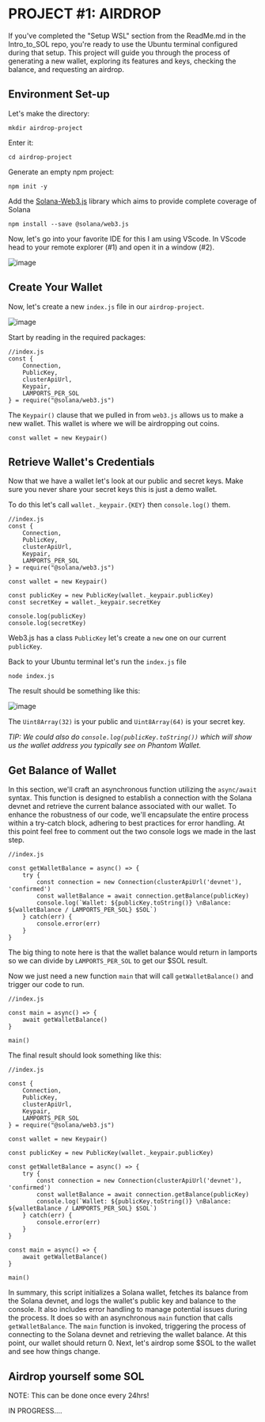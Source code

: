 # PROJECT #1: AIRDROP

If you've completed the "Setup WSL" section from the ReadMe.md in the Intro_to_SOL repo, you're ready to use the Ubuntu terminal configured during that setup. 
This project will guide you through the process of generating a new wallet, exploring its features and keys, checking the balance, and requesting an airdrop.

## Environment Set-up
Let's make the directory:

```
mkdir airdrop-project
```

Enter it:

```
cd airdrop-project
```

Generate an empty npm project:

```
npm init -y
```

Add the [Solana-Web3.js](https://docs.solana.com/developing/clients/javascript-api) library which aims to provide complete coverage of Solana

```
npm install --save @solana/web3.js
```

Now, let's go into your favorite IDE for this I am using VScode. 
In VScode head to your remote explorer (#1) and open it in a window (#2).

![image](https://github.com/jvick1/Rust_Intro/assets/32043066/678c7b13-e3f8-49f5-bc5b-d2f211bacdc1)

## Create Your Wallet

Now, let's create a new `index.js` file in our `airdrop-project`.

![image](https://github.com/jvick1/Rust_Intro/assets/32043066/0052cd6b-6d26-427f-bab2-d3ea1ed7e770)

Start by reading in the required packages:

```
//index.js
const {
    Connection,
    PublicKey,
    clusterApiUrl,
    Keypair,
    LAMPORTS_PER_SOL
} = require("@solana/web3.js")
```

The `Keypair()` clause that we pulled in from `web3.js` allows us to make a new wallet. 
This wallet is where we will be airdropping out coins. 

```
const wallet = new Keypair()
```

## Retrieve Wallet's Credentials

Now that we have a wallet let's look at our public and secret keys. Make sure you never share your secret keys this is just a demo wallet.

To do this let's call `wallet._keypair.{KEY}` then `console.log()` them. 

```
//index.js
const {
    Connection,
    PublicKey,
    clusterApiUrl,
    Keypair,
    LAMPORTS_PER_SOL
} = require("@solana/web3.js")

const wallet = new Keypair()

const publicKey = new PublicKey(wallet._keypair.publicKey)
const secretKey = wallet._keypair.secretKey

console.log(publicKey)
console.log(secretKey)
```

Web3.js has a class `PublicKey` let's create a `new` one on our current `publicKey`. 

Back to your Ubuntu terminal let's run the `index.js` file

```
node index.js
```

The result should be something like this:

![image](https://github.com/jvick1/Intro_to_SOL/assets/32043066/a992047a-b855-4052-8c9b-e4c4a497d6ea)

The `Uint8Array(32)` is your public and `Uint8Array(64)` is your secret key. 

*TIP: We could also do `console.log(publicKey.toString())` which will show us the wallet address you typically see on Phantom Wallet.*

## Get Balance of Wallet

In this section, we'll craft an asynchronous function utilizing the `async/await` syntax. 
This function is designed to establish a connection with the Solana devnet and retrieve the current balance associated with our wallet. 
To enhance the robustness of our code, we'll encapsulate the entire process within a try-catch block, adhering to best practices for error handling.
At this point feel free to comment out the two console logs we made in the last step.

```
//index.js

const getWalletBalance = async() => {
    try {
        const connection = new Connection(clusterApiUrl('devnet'), 'confirmed')
        const walletBalance = await connection.getBalance(publicKey) 
        console.log(`Wallet: ${publicKey.toString()} \nBalance: ${walletBalance / LAMPORTS_PER_SOL} $SOL`)
    } catch(err) {
        console.error(err)
    }
}
```

The big thing to note here is that the wallet balance would return in lamports so we can divide by `LAMPORTS_PER_SOL` to get our $SOL result.

Now we just need a new function `main` that will call `getWalletBalance()` and trigger our code to run.

```
//index.js

const main = async() => {
    await getWalletBalance()
}

main()
```

The final result should look something like this:

```
//index.js

const {
    Connection,
    PublicKey,
    clusterApiUrl,
    Keypair,
    LAMPORTS_PER_SOL
} = require("@solana/web3.js")

const wallet = new Keypair()

const publicKey = new PublicKey(wallet._keypair.publicKey)

const getWalletBalance = async() => {
    try {
        const connection = new Connection(clusterApiUrl('devnet'), 'confirmed')
        const walletBalance = await connection.getBalance(publicKey) 
        console.log(`Wallet: ${publicKey.toString()} \nBalance: ${walletBalance / LAMPORTS_PER_SOL} $SOL`)
    } catch(err) {
        console.error(err)
    }
}

const main = async() => {
    await getWalletBalance()
}

main()

```

In summary, this script initializes a Solana wallet, fetches its balance from the Solana devnet, and logs the wallet's public key and balance to the console. It also includes error handling to manage potential issues during the process.
It does so with an asynchronous `main` function that calls `getWalletBalance`. The `main` function is invoked, triggering the process of connecting to the Solana devnet and retrieving the wallet balance.
At this point, our wallet should return 0. Next, let's airdrop some $SOL to the wallet and see how things change.

## Airdrop yourself some SOL

NOTE: This can be done once every 24hrs!

IN PROGRESS....
